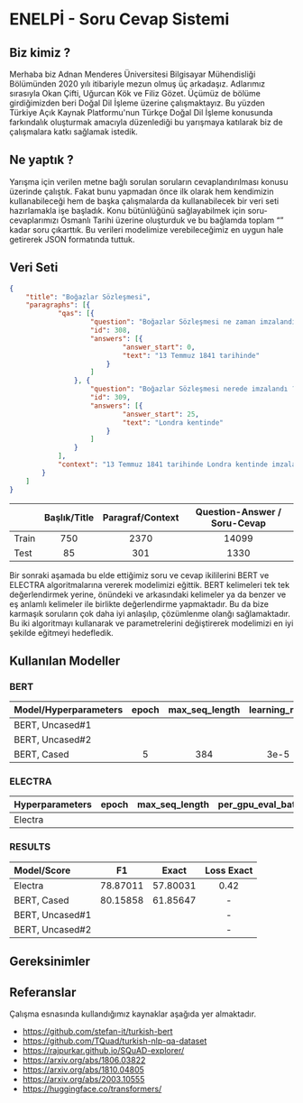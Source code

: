 # ENELPİ - Soru Cevap Sistemi

## Biz kimiz ?
Merhaba biz Adnan Menderes Üniversitesi Bilgisayar Mühendisliği Bölümünden 2020 yılı itibariyle mezun olmuş üç arkadaşız. Adlarımız sırasıyla Okan Çifti, Uğurcan Kök ve Filiz Gözet. Üçümüz de bölüme girdiğimizden beri Doğal Dil İşleme üzerine çalışmaktayız. Bu yüzden Türkiye Açık Kaynak Platformu'nun Türkçe Doğal Dil İşleme konusunda farkındalık oluşturmak amacıyla düzenlediği bu yarışmaya katılarak biz de çalışmalara katkı sağlamak istedik.


## Ne yaptık ?
Yarışma için verilen metne bağlı sorulan soruların cevaplandırılması konusu üzerinde çalıştık. Fakat bunu yapmadan önce ilk olarak hem kendimizin kullanabileceği hem de başka çalışmalarda da kullanabilecek bir veri seti hazırlamakla işe başladık. Konu bütünlüğünü sağlayabilmek için soru-cevaplarımızı Osmanlı Tarihi üzerine oluşturduk ve bu bağlamda toplam “” kadar soru çıkarttık. Bu verileri modelimize verebileceğimiz en uygun hale getirerek JSON formatında tuttuk.

## Veri Seti
```json
{
    "title": "Boğazlar Sözleşmesi",
    "paragraphs": [{
            "qas": [{
                    "question": "Boğazlar Sözleşmesi ne zaman imzalandı ?",
                    "id": 308,
                    "answers": [{
                            "answer_start": 0,
                            "text": "13 Temmuz 1841 tarihinde"
                        }
                    ]
                }, {
                    "question": "Boğazlar Sözleşmesi nerede imzalandı ?",
                    "id": 309,
                    "answers": [{
                            "answer_start": 25,
                            "text": "Londra kentinde"
                        }
                    ]
                }
            ],
            "context": "13 Temmuz 1841 tarihinde Londra kentinde imzalanan bu sözleşme ile boğazların tarafsız hale gelmesi de amaçlandı. 1841 Boğazlar Sözleşmesi ile barış zamanında herhangi bir devlete ait olan savaş gemilerinin geçişine izin verilmemesi garanti edilmiş olacaktı. Yalnız boğazların sadece savaş döneminde bu tür bir kapalı durumda yer alması da sağlanacaktı. Osmanlı Devleti; herhangi bir savaş halinde yer alması halinde ise boğazları istediği biçimde kullanma hakkına sahip olacaktı. Osmanlı Devleti savaşa girdiği için boğazlar üzerindeki savaş gemilerinin geçişi üzerine tasarruf hakkını kullanmıştır. Müttefikleri Fransa ve İngiltere’nin geçişine izin vermiştir."
        }
    ]
}

```

|               |  Başlık/Title  |   Paragraf/Context   | Question-Answer / Soru-Cevap |
| ------------- |:--------------:|:--------------------:|:----------------------------:|
|     Train     |      750       |       2370           |           14099              |
|     Test      |      85        |        301           |            1330              |

Bir sonraki aşamada bu elde ettiğimiz soru ve cevap ikililerini BERT ve ELECTRA algoritmalarına vererek modelimizi eğittik.
BERT kelimeleri tek tek değerlendirmek yerine, önündeki ve arkasındaki kelimeler ya da benzer ve eş anlamlı kelimeler ile birlikte değerlendirme yapmaktadır. Bu da bize karmaşık soruların çok daha iyi anlaşılıp, çözümlenme olanğı sağlamaktadır. Bu iki algoritmayı kullanarak ve parametrelerini değiştirerek modelimizi en iyi şekilde eğitmeyi hedefledik.

## Kullanılan Modeller
### BERT
| Model/Hyperparameters | epoch | max_seq_length | learning_rate | per_gpu_train_batch_size |
|-----------------------|:-----:|:--------------:|:-------------:|:------------------------:|
|    BERT, Uncased#1    |       |                |               |                          |
|    BERT, Uncased#2    |       |                |               |                          |
|    BERT, Cased        |   5   |      384       |     3e-5      |           16             |


### ELECTRA
| Hyperparameters | epoch | max_seq_length | per_gpu_eval_batch_size | per_gpu_train_batch_size |
|-----------------|:-----:|:--------------:|:-----------------------:|:------------------------:|
|     Electra     |       |                |                         |                          |


### RESULTS
|   Model/Score   |    F1    |    Exact   |  Loss Exact  |
|:----------------|:--------:|:----------:|:------------:|
| Electra         | 78.87011 |  57.80031  |     0.42     |   
| BERT, Cased     | 80.15858 |  61.85647  |      -       |
| BERT, Uncased#1 |          |            |      -       |
| BERT, Uncased#2 |          |            |      -       |


## Gereksinimler

## Referanslar
Çalışma esnasında kullandığımız kaynaklar aşağıda yer almaktadır.
- https://github.com/stefan-it/turkish-bert
- https://github.com/TQuad/turkish-nlp-qa-dataset
- https://rajpurkar.github.io/SQuAD-explorer/
- https://arxiv.org/abs/1806.03822
- https://arxiv.org/abs/1810.04805
- https://arxiv.org/abs/2003.10555
- https://huggingface.co/transformers/
